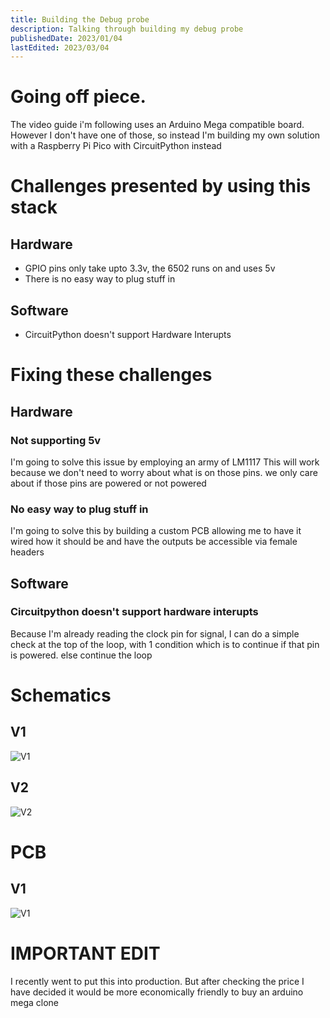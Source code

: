 ```yaml
---
title: Building the Debug probe
description: Talking through building my debug probe
publishedDate: 2023/01/04
lastEdited: 2023/03/04
---
```

# Going off piece.
The video guide i'm following uses an Arduino Mega compatible board. However I don't have one of those, so instead I'm building my own solution with a Raspberry Pi Pico with CircuitPython instead

# Challenges presented by using this stack
## Hardware
* GPIO pins only take upto 3.3v, the 6502 runs on and uses 5v
* There is no easy way to plug stuff in

## Software
* CircuitPython doesn't support Hardware Interupts

# Fixing these challenges
## Hardware
### Not supporting 5v
I'm going to solve this issue by employing an army of LM1117 This will work because we don't need to worry about what is on those pins. we only care about if those pins are powered or not powered

### No easy way to plug stuff in
I'm going to solve this by building a custom PCB allowing me to have it wired how it should be and have the outputs be accessible via female headers

## Software
### Circuitpython doesn't support hardware interupts
Because I'm already reading the clock pin for signal, I can do a simple check at the top of the loop, with 1 condition which is to continue if that pin is powered. else continue the loop

# Schematics
## V1
![V1](https://8bitproject.sean.cyou/images/probe-schematics/v1.png)

## V2
![V2](https://8bitproject.sean.cyou/images/probe-schematics/v2.png)

# PCB
## V1
![V1](https://8bitproject.sean.cyou/images/probe-pcbs/v1.png)

# IMPORTANT EDIT
I recently went to put this into production. But after checking the price I have decided it would be more economically friendly to buy an arduino mega clone